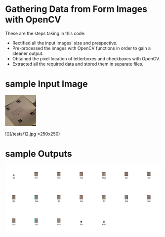 # Gathering Data from Form Images with OpenCV

These are the steps taking in this code:

* Rectified all the input images' size and prespective.
* Pre-processed the images with OpenCV functions in order to gain a cleaner output.
* Obtained the pixel location of letterboxes and checkboxes with OpenCV.
* Extracted all the required data and stored them in separate files.

# sample Input Image

<img src="https://github.com/taravatp/OpenCV_Gathering_data_from_images/blob/main/tests/12.jpg" width="100" height="100">

![](/tests/12.jpg =250x250)
# sample Outputs
![](/sample_output.png)
